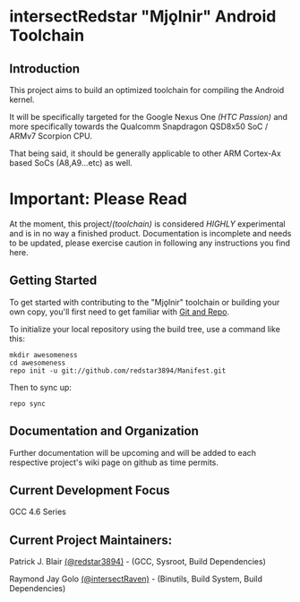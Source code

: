 intersectRedstar "Mjǫlnir" Android Toolchain
==================================

Introduction
------------
This project aims to build an optimized toolchain for compiling the Android kernel.

It will be specifically targeted for the Google Nexus One _(HTC Passion)_ and more 
specifically 
towards the Qualcomm Snapdragon QSD8x50 SoC / ARMv7 Scorpion CPU.

That being said, it should be generally applicable to other ARM Cortex-Ax based SoCs (A8,A9...etc) as well.

Important: __Please Read__
===============
At the moment, this project/_(toolchain)_ is considered _HIGHLY_ experimental and is in no way a finished product.
Documentation is incomplete and needs to be updated, please exercise caution in following any instructions you find here.

Getting Started
---------------

To get started with contributing to the "Mjǫlnir" toolchain or building your own copy, you'll first need to get
familiar with [Git and Repo](http://source.android.com/download/using-repo).

To initialize your local repository using the build tree, use a command like this:

    mkdir awesomeness
    cd awesomeness
    repo init -u git://github.com/redstar3894/Manifest.git

Then to sync up:

    repo sync


Documentation and Organization
------------------------------

Further documentation will be upcoming and will be added to each respective project's wiki page on github as time permits.


Current Development Focus
-------------------------

GCC 4.6 Series


__Current Project Maintainers:__
--------------------------------

Patrick J. Blair [(@redstar3894)](https://github.com/redstar3894) - (GCC, Sysroot, Build Dependencies)

Raymond Jay Golo [(@intersectRaven)](https://github.com/intersectRaven) - (Binutils, Build System, Build Dependencies)
